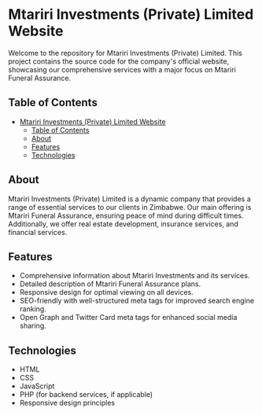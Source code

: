 # Mtariri Investments (Private) Limited Website

Welcome to the repository for Mtariri Investments (Private) Limited. This project contains the source code for the company's official website, showcasing our comprehensive services with a major focus on Mtariri Funeral Assurance.

## Table of Contents

- [Mtariri Investments (Private) Limited Website](#mtariri-investments-private-limited-website)
  - [Table of Contents](#table-of-contents)
  - [About](#about)
  - [Features](#features)
  - [Technologies](#technologies)

## About

Mtariri Investments (Private) Limited is a dynamic company that provides a range of essential services to our clients in Zimbabwe. Our main offering is Mtariri Funeral Assurance, ensuring peace of mind during difficult times. Additionally, we offer real estate development, insurance services, and financial services.

## Features

- Comprehensive information about Mtariri Investments and its services.
- Detailed description of Mtariri Funeral Assurance plans.
- Responsive design for optimal viewing on all devices.
- SEO-friendly with well-structured meta tags for improved search engine ranking.
- Open Graph and Twitter Card meta tags for enhanced social media sharing.

## Technologies

- HTML
- CSS
- JavaScript
- PHP (for backend services, if applicable)
- Responsive design principles